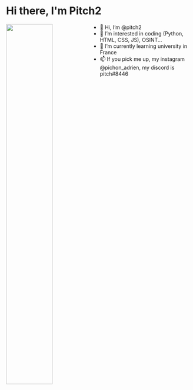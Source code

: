# Hi there, I'm Pitch2 
<img align="left" width="50%" src="https://github-readme-stats.vercel.app/api/top-langs/?username=pitch2&theme=blue-green" />


- 👋 Hi, I’m @pitch2
- 👀 I’m interested in coding (Python, HTML, CSS, JS), OSINT...
- 🌱 I’m currently learning university in France
- 📫 If you pick me up, my instagram @pichon_adrien, my discord is pitch#8446
